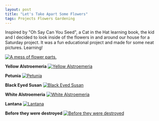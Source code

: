 ```yaml
---
layout: post
title: "Let's Take Apart Some Flowers"
tags: Projects Flowers Gardening
---
```


Inspired by "Oh Say Can You Seed", a Cat in the Hat learning book, the kid 
and I decided to look inside of the flowers in and around our house 
for a Saturday project. It was a fun educational project and made for some 
neat pictures. Learning!

[![A mess of flower parts.](https://farm3.staticflickr.com/2940/14289983297_61b9f1d329_o.jpg)](https://www.flickr.com/photos/97407207@N00/14289983297)

<!-- more -->

__Yellow Alstroemeria__
[![Yellow Alstroemeria](https://farm4.staticflickr.com/3843/14472989231_6b879efaa6_o.jpg)](https://www.flickr.com/photos/97407207@N00/14472989231)

__Petunia__
[![Petunia](https://farm4.staticflickr.com/3881/14475160384_1a6cc23326_o.jpg)](https://www.flickr.com/photos/97407207@N00/14475160384)

__Black Eyed Susan__
[![Black Eyed Susan](https://farm6.staticflickr.com/5479/14472988941_48c2c695fd_o.jpg)](https://www.flickr.com/photos/97407207@N00/14472988941)

__White Alstroemeria__
[![White Alstroemeria](https://farm4.staticflickr.com/3866/14472989391_d6926b2f9e_o.jpg)](https://www.flickr.com/photos/97407207@N00/14472989391)

__Lantana__
[![Lantana](https://farm4.staticflickr.com/3911/14476358085_83aae4573e_o.jpg)](https://www.flickr.com/photos/97407207@N00/14476358085)

__Before they were destroyed__
[![Before they were destroyed](https://farm4.staticflickr.com/3898/14453258526_38bd3980b4_o.jpg)](https://www.flickr.com/photos/97407207@N00/14453258526)
